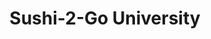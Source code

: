 ---
layout: place
title: "Sushi-2-Go University"
permalink: /florida/gainesville/sushi-2-go-university.html
stateAbbr: FL
stateName: Florida
cityName: Gainesville
place_id: ChIJ41ggbI-j6IgRz-2fxT-tEMM
photos:
  - name: >-
      places/ChIJ41ggbI-j6IgRz-2fxT-tEMM/photos/AeeoHcK_FsraeKe9cdXxBLiq0tWxfnbRWQksjhD3HAZWs5irdo9i4dxTUZs8WFnQg9oOg_dZa9AyPfja-rvlwjY-_CeuxoK-C01thBjdLKnheIZL3gm21qeqMdvqTd0XttxVvDo10p1cOHfgGU8_x0kQF4stYjnAvZoZCcaMay-A3xjbwoO9OMwNPFvywzskdRYQ6TM2pLWZ3jl-tvG7Gwf_nVnf5TFnjNEeM3nMBiZVpxuixiLyl2D9oPpmrJnjKNayiaeymzfZzBb8-uHg07Cab-MOo2wHjH_Pk3ghMTZobsD3lQ
    widthPx: 3000
    heightPx: 2000
    authorAttributions:
      - displayName: Sushi-2-Go University
        uri: https://maps.google.com/maps/contrib/114992499550175123348
        photoUri: >-
          https://lh3.googleusercontent.com/a-/ALV-UjWqrdYdqQSUZ47jhSutWIDJwdpOJv1Y8IW-n5f7dr4X2KpVOR8=s100-p-k-no-mo
    flagContentUri: >-
      https://www.google.com/local/imagery/report/?cb_client=maps_api_places.places_api&image_key=!1e10!2sAF1QipPdRTUsHGlK1Yo2XRJj3IUd3bLTsQ4VK14EObdG&hl=en-US
    googleMapsUri: >-
      https://www.google.com/maps/place//data=!3m4!1e2!3m2!1sAF1QipPdRTUsHGlK1Yo2XRJj3IUd3bLTsQ4VK14EObdG!2e10!4m2!3m1!1s0x88e8a38f6c2058e3:0xc310ad3fc59fedcf
  - name: >-
      places/ChIJ41ggbI-j6IgRz-2fxT-tEMM/photos/AeeoHcKOQu1m-NbjAmchs1sCNEdqRRf8hgbHJXKrMOCcmP6sY7hqQMf6z7p-xlpo2MXhiDsvLyK7LcYSIIu8oaeWtR9OEf4bI-2NwJ7_2c0slQR0XpGqfgrhz_fX7BR4e2GtRf_-kavHU17G-t2LHfZ6-rzSVRtESnjCJJS4FJi_gErfukvFFVXNSXEfvuE8LQaFyc1kSsgWhdFMwBfXqwzjDQYFQxd0rIN7FtSF9r1rS2H4ABwYI733S9RCVL2sknUrj2O-QGf5nYpZy59QktfVGgQHHBM58eEk2ysSHCdgDIooeA
    widthPx: 3024
    heightPx: 2863
    authorAttributions:
      - displayName: Sushi-2-Go University
        uri: https://maps.google.com/maps/contrib/114992499550175123348
        photoUri: >-
          https://lh3.googleusercontent.com/a-/ALV-UjWqrdYdqQSUZ47jhSutWIDJwdpOJv1Y8IW-n5f7dr4X2KpVOR8=s100-p-k-no-mo
    flagContentUri: >-
      https://www.google.com/local/imagery/report/?cb_client=maps_api_places.places_api&image_key=!1e10!2sAF1QipPk6ykkA0hVZKhHOk8vhVbZ50XD6e9DzVbcsGd-&hl=en-US
    googleMapsUri: >-
      https://www.google.com/maps/place//data=!3m4!1e2!3m2!1sAF1QipPk6ykkA0hVZKhHOk8vhVbZ50XD6e9DzVbcsGd-!2e10!4m2!3m1!1s0x88e8a38f6c2058e3:0xc310ad3fc59fedcf
  - name: >-
      places/ChIJ41ggbI-j6IgRz-2fxT-tEMM/photos/AeeoHcIeYZlweMM_KQDk03ep-VA1mzgRpoqqodzR2F2VgMd92jp9ld2aBgrpDU4wCd1CgoVhvHn5fCtgtvifBiV_CCzer0O5l1lY5L0LAKa1RhpmI70VgfqKK_Jnb6aDh9GOTmxoSzL_XEBexqJVUzNH3rHgJoUCNHSxD0CmSZACoFqlsDs_Q2LbZR8pBWNthEYnlVhqQ6XmQE-JHGq1m0YXTfqyGwIlGO9Yk8k27i8mPI6gwwWscXblcPcmnc_7yIATUNv31QCg-YxCRH2vx8wFXOB-ZfIVNg67FENfvuocCD6urA
    widthPx: 3600
    heightPx: 4800
    authorAttributions:
      - displayName: Sushi-2-Go University
        uri: https://maps.google.com/maps/contrib/114992499550175123348
        photoUri: >-
          https://lh3.googleusercontent.com/a-/ALV-UjWqrdYdqQSUZ47jhSutWIDJwdpOJv1Y8IW-n5f7dr4X2KpVOR8=s100-p-k-no-mo
    flagContentUri: >-
      https://www.google.com/local/imagery/report/?cb_client=maps_api_places.places_api&image_key=!1e10!2sAF1QipOJjKqilyIILbe8PD_JNpNTpN4lHdZjZBpD8gfn&hl=en-US
    googleMapsUri: >-
      https://www.google.com/maps/place//data=!3m4!1e2!3m2!1sAF1QipOJjKqilyIILbe8PD_JNpNTpN4lHdZjZBpD8gfn!2e10!4m2!3m1!1s0x88e8a38f6c2058e3:0xc310ad3fc59fedcf
  - name: >-
      places/ChIJ41ggbI-j6IgRz-2fxT-tEMM/photos/AeeoHcIFbuJhT9I_l7oxQ8eqFeh7v3P32_grn7wq-c0Yxv7mqExronMBtnxAAQucZa4WBkY69z3Tpm0ZGOcxdibRQi7VlhrkayinwSPm9r8JZ9xLVGtEkX-Czoywr19ZP1tnhsJm8T5jFilxkSPfdHScbbPqX6YsPho0vf4zh7vOaJAPHu31NGHI83oUxCAIsuTw-RR48X3c5x_zynjygJ_LfqeScqIDPl1J8w-F36q5jQtZyTDyR0f9rdYIx--RmCzWMSoBFUcvbVUi5fBRydJnFDfmZjjdByY3KhRmOqp1mjXg1g
    widthPx: 3024
    heightPx: 4032
    authorAttributions:
      - displayName: Sushi-2-Go University
        uri: https://maps.google.com/maps/contrib/114992499550175123348
        photoUri: >-
          https://lh3.googleusercontent.com/a-/ALV-UjWqrdYdqQSUZ47jhSutWIDJwdpOJv1Y8IW-n5f7dr4X2KpVOR8=s100-p-k-no-mo
    flagContentUri: >-
      https://www.google.com/local/imagery/report/?cb_client=maps_api_places.places_api&image_key=!1e10!2sAF1QipNz4yjpRBWtLd_l8TtDC4NGqeA7Tghn6yahW6Ew&hl=en-US
    googleMapsUri: >-
      https://www.google.com/maps/place//data=!3m4!1e2!3m2!1sAF1QipNz4yjpRBWtLd_l8TtDC4NGqeA7Tghn6yahW6Ew!2e10!4m2!3m1!1s0x88e8a38f6c2058e3:0xc310ad3fc59fedcf
  - name: >-
      places/ChIJ41ggbI-j6IgRz-2fxT-tEMM/photos/AeeoHcLYXIp4Cci1s7-d6OZJhf2-0Pzl_I8uBVGN6dPFFxVHqWZhr2ZqiDGrfKFXdxjc4H0qTjM5F5cCbLP_JybltrCxdq0LdWZlaxwRhAJ1wZ_JLD_KoEhAC6_ebLeqY3WI8EgFIG1kQWRN5W-PPPhWWQDJHeX7FvupzdM1OB6XtUGK0zvdI0ww-RsySr_dH-34KGVAJD_h67RYWO17GusqA_6T9rFTF6AbTNkvpEWtOmwIUH6-lbAkMc3si5MPIS5oqrkNs40-gNcVnj5ahE4DXXpCNJFJcjpTV6dDV5tqWrzXwA
    widthPx: 1685
    heightPx: 1575
    authorAttributions:
      - displayName: Sushi-2-Go University
        uri: https://maps.google.com/maps/contrib/114992499550175123348
        photoUri: >-
          https://lh3.googleusercontent.com/a-/ALV-UjWqrdYdqQSUZ47jhSutWIDJwdpOJv1Y8IW-n5f7dr4X2KpVOR8=s100-p-k-no-mo
    flagContentUri: >-
      https://www.google.com/local/imagery/report/?cb_client=maps_api_places.places_api&image_key=!1e10!2sAF1QipMlaAQNL11OULDqWfQ31u7QNiN0ZekU6r54eBp6&hl=en-US
    googleMapsUri: >-
      https://www.google.com/maps/place//data=!3m4!1e2!3m2!1sAF1QipMlaAQNL11OULDqWfQ31u7QNiN0ZekU6r54eBp6!2e10!4m2!3m1!1s0x88e8a38f6c2058e3:0xc310ad3fc59fedcf
  - name: >-
      places/ChIJ41ggbI-j6IgRz-2fxT-tEMM/photos/AeeoHcJlDFUeOfCW7sd4inRVo2VC8GkSpzk23xNrcE0xLRFiNGNrmDW7G1QGMXpIORjPdBTzDwYyifEfvBldUSPgGgcAyxWWRvcW4VcuM9zqWb7NSCqi4FvYyRMU7566oKReO8X9Y3hZ3jyEPmr3S4p86mDPDRMy34jNID0HmHzoIFGpIdxxAcs3xr8FHcMDTgFnZ-BsyWzroDDRTtRMFPSy8meurFp796J9mAWCoLgK86VXibI3rZJ1YBPAwOAKt6-XMfkLichM4f3Ldjs-Dr3Z3fOqSwGM2_uKcZFm-LcurSgd4tHSFoXfOT2Jqmg6zUiQqunHDXM2ggcie93IeWAYhtHaO2p8sgOHZj3fk3zpOArbKxdKaXxAfn-XVXcUMrAboYApkY2tb2H5PUVygYDni1CSRTZ-d_ch2NJoiBMtbXutJAxI
    widthPx: 4000
    heightPx: 3000
    authorAttributions:
      - displayName: L P
        uri: https://maps.google.com/maps/contrib/106139119371574804665
        photoUri: >-
          https://lh3.googleusercontent.com/a-/ALV-UjUAAAVN6QhLuklplTQd4deWIuAFkl3IPMg3O7xFmeqJWnCqrGG7zQ=s100-p-k-no-mo
    flagContentUri: >-
      https://www.google.com/local/imagery/report/?cb_client=maps_api_places.places_api&image_key=!1e10!2sCIHM0ogKEICAgIC50cf39wE&hl=en-US
    googleMapsUri: >-
      https://www.google.com/maps/place//data=!3m4!1e2!3m2!1sCIHM0ogKEICAgIC50cf39wE!2e10!4m2!3m1!1s0x88e8a38f6c2058e3:0xc310ad3fc59fedcf
  - name: >-
      places/ChIJ41ggbI-j6IgRz-2fxT-tEMM/photos/AeeoHcKdL9sYgDKMsgqYNAyBO_cJvldcUUkZYLulFer8pcvfPS8N4DtsZ3fKriYcD3-u8H56zzFBF8t7BZjv-LnThKmyxMZdjC72tKanKBxt-hRo_GlD8RPMzfMNIMrmpjWeP_mVqEnqjhHDg5BNxe62O_uD7O38vmOMfJNsS1923TjWB5mrKCfApRXwWbKYJ-edCbs-na1DpjF8oO-vSCvzRPN-xHOVDcFRv-Xi7gGwMNO-mzYP491qMRGOtYzKDQqwPnO_7VyFTsHgEtllp73_O-vrkJUTzyzaMgaH_M_xTTBTidaHxfZ7Dn0-o8Bedum9u5dZ8XrK-uOc_BMJloEqgCg81ALdV8yyy0WYfUtS777Ovn4RZ5IRRdfGiXXbr-VgrS5MxSuBePW1_BpQ62zfbmnq-Xu8lnZ_9Qq2ggXkzz3IhEo
    widthPx: 3264
    heightPx: 2448
    authorAttributions:
      - displayName: Brian JW Kim
        uri: https://maps.google.com/maps/contrib/108296786558642885182
        photoUri: >-
          https://lh3.googleusercontent.com/a-/ALV-UjXS-kjNzt8v9G4wvQfvvjGKaEmhzhIvGgzn-2EceuWldnVr5z8G=s100-p-k-no-mo
    flagContentUri: >-
      https://www.google.com/local/imagery/report/?cb_client=maps_api_places.places_api&image_key=!1e10!2sCIHM0ogKEICAgICErv71mAE&hl=en-US
    googleMapsUri: >-
      https://www.google.com/maps/place//data=!3m4!1e2!3m2!1sCIHM0ogKEICAgICErv71mAE!2e10!4m2!3m1!1s0x88e8a38f6c2058e3:0xc310ad3fc59fedcf
  - name: >-
      places/ChIJ41ggbI-j6IgRz-2fxT-tEMM/photos/AeeoHcJ4UWtfsqcBB0FDxIYGJwU_yMV0cFHxRwXWZK3Uv-IlbQGNDaK4dT8GZQxmXYkK_7sY-wujyaDMB10Dc6QPWxjUlbVnupdTlLUAcyaeWF5M8Mm77jCdhsl2YKuEwCvmjN4PYMQVebg8YGAPlSdkjXPHhy3HvltkKdmB1-EtbD9s5c_4szlRxkqXMl8gK2QunvPIMG7NDxaFKWtwV1_FBv5lCOzvcO_1srqyvuToPs-N8ukfo4hWjnaTForEc6g2mEapCjffCAedk8hR5yCLCESffJzYCG8YYA2-VuQsGVHwNkIraBtja4RQRzFtPXQuEhqF0vnyc5dorp2586bs9NFb8rQsoF771N6NoaUdDeA8SwX7WjgZx_UjFE-NtyyteNHYFD4s9t5hAuM1ejfMl_v_CcDCOrydDn437ZnsK3UXuBHF
    widthPx: 4608
    heightPx: 2592
    authorAttributions:
      - displayName: Narayani Barve
        uri: https://maps.google.com/maps/contrib/109375488711087060597
        photoUri: >-
          https://lh3.googleusercontent.com/a-/ALV-UjX2ac_CX6uPq6W9MHWz6FXm9fVdIpaTZ3h66PYAr9PE9-KCuSkU=s100-p-k-no-mo
    flagContentUri: >-
      https://www.google.com/local/imagery/report/?cb_client=maps_api_places.places_api&image_key=!1e10!2sCIHM0ogKEICAgICErcPjtQE&hl=en-US
    googleMapsUri: >-
      https://www.google.com/maps/place//data=!3m4!1e2!3m2!1sCIHM0ogKEICAgICErcPjtQE!2e10!4m2!3m1!1s0x88e8a38f6c2058e3:0xc310ad3fc59fedcf
  - name: >-
      places/ChIJ41ggbI-j6IgRz-2fxT-tEMM/photos/AeeoHcLkm0Lmu78MIqwSpoQdMMNiXSOvKvRbjWLaa-w-brhd2PtgswY1xPvIhXfPtEHOF507pZtuopjfEHUI5MIP16F-CwWBUD5EuQO9-xlsXpVLFIv--Ib7Xd4jHONxn1JVAp2nHxGHSuUK2PXvC3i70fdSTpKhkaZR1zbkrkdIxfP4Lxu-wG4ujqqv1EVMEpMeeMThoB7E-xUI9qDl_bMMLF7YsWNcaRMEgfbvom088q04963Y-R9aOD-jKxdcFOBBeh34LeEOaiXslpaiVclku4muRAB-N82mqv6mK741Dxkjag
    widthPx: 1045
    heightPx: 960
    authorAttributions:
      - displayName: Sushi-2-Go University
        uri: https://maps.google.com/maps/contrib/114992499550175123348
        photoUri: >-
          https://lh3.googleusercontent.com/a-/ALV-UjWqrdYdqQSUZ47jhSutWIDJwdpOJv1Y8IW-n5f7dr4X2KpVOR8=s100-p-k-no-mo
    flagContentUri: >-
      https://www.google.com/local/imagery/report/?cb_client=maps_api_places.places_api&image_key=!1e10!2sAF1QipOpb4DxECMTyWC0wYISNppbWMhN_FleXpaq1aY9&hl=en-US
    googleMapsUri: >-
      https://www.google.com/maps/place//data=!3m4!1e2!3m2!1sAF1QipOpb4DxECMTyWC0wYISNppbWMhN_FleXpaq1aY9!2e10!4m2!3m1!1s0x88e8a38f6c2058e3:0xc310ad3fc59fedcf
  - name: >-
      places/ChIJ41ggbI-j6IgRz-2fxT-tEMM/photos/AeeoHcKFNfIElwzdi1PLjhfxTaLGbquLT9Yno9ryn4MqTKr5Yx5i5npvtvACsNt_Aq4p3OAmTEw8mLBaTfjN2JEcfWZM6N9WYVAGWPRfBPCLiKmmr4vZfqTY3hgZXnWTeTXJ9mn0WiplpzOqyBPWqiCQnMasQN-pEieHdc0FjY1BsmwbbWmh5XGsw5Edx04Xv_squ8fsrwWrKbK4Jvo_sKY7NKwRkn3h9Wui81dR2XgpVFs-RBqSADHqV08hEtRzO3mB_LUMp3MmTMMGt4MKGs2-UmYZuuv6tJEeMv_-aFiSZHc7LilWBlJFqtulW6HG8Usxf1vdc_pkJ2cbg6iCDCcaTSHI9BqsjtWbaG9dZcZHYXD5UkCksUqdhaQLNH821bUGfUiiZF13R1e0Q2zvZi8oHw6wx2dqkK4FNshNWWdDhYol9Asw
    widthPx: 4032
    heightPx: 3024
    authorAttributions:
      - displayName: Alexander Nguyen
        uri: https://maps.google.com/maps/contrib/111804722507880899219
        photoUri: >-
          https://lh3.googleusercontent.com/a-/ALV-UjWKRwbbk8eju-Pzr9pns2LZSDoVzEhdSw9w0jcVBZwSPYjT2ZyZWg=s100-p-k-no-mo
    flagContentUri: >-
      https://www.google.com/local/imagery/report/?cb_client=maps_api_places.places_api&image_key=!1e10!2sCIHM0ogKEICAgICuiqTP2wE&hl=en-US
    googleMapsUri: >-
      https://www.google.com/maps/place//data=!3m4!1e2!3m2!1sCIHM0ogKEICAgICuiqTP2wE!2e10!4m2!3m1!1s0x88e8a38f6c2058e3:0xc310ad3fc59fedcf
address: 1412 W University Ave suite c, Gainesville, FL 32603, USA
street: 1412 W University Ave suite c
city: Gainesville
state: FL
zip: '32603'
country: USA
neighborhood: University Park
latitude: '29.652217'
longitude: '-82.340982'
accessibility_options:
  wheelchairAccessibleParking: true
  wheelchairAccessibleEntrance: true
  wheelchairAccessibleRestroom: true
  wheelchairAccessibleSeating: true
business_status: OPERATIONAL
name: Sushi-2-Go University
google_maps_links:
  directionsUri: >-
    https://www.google.com/maps/dir//''/data=!4m7!4m6!1m1!4e2!1m2!1m1!1s0x88e8a38f6c2058e3:0xc310ad3fc59fedcf!3e0
  placeUri: https://maps.google.com/?cid=14055924926433455567
  writeAReviewUri: >-
    https://www.google.com/maps/place//data=!4m3!3m2!1s0x88e8a38f6c2058e3:0xc310ad3fc59fedcf!12e1
  reviewsUri: >-
    https://www.google.com/maps/place//data=!4m4!3m3!1s0x88e8a38f6c2058e3:0xc310ad3fc59fedcf!9m1!1b1
  photosUri: >-
    https://www.google.com/maps/place//data=!4m3!3m2!1s0x88e8a38f6c2058e3:0xc310ad3fc59fedcf!10e5
primary_type: Sushi Restaurant
opening_hours:
  regular: null
  current: null
secondary_opening_hours:
  regular:
    weekdayDescriptions: null
    type: null
  current:
    weekdayDescriptions: null
    type: null
phone: (352) 338-1068
price_level: PRICE_LEVEL_INEXPENSIVE
price_range: $10 &ndash; $20
rating: '4.2'
rating_count: 280
website: http://www.sushi2go.com/
description: >-
  Casual restaurant serving sushi rolls, dumplings & egg rolls for dine-in,
  takeout or delivery.
reviews:
  - name: >-
      places/ChIJ41ggbI-j6IgRz-2fxT-tEMM/reviews/ChdDSUhNMG9nS0VJQ0FnSUNycXM2M3JnRRAB
    relativePublishTimeDescription: 9 months ago
    rating: 5
    text:
      text: >-
        Order delivery lol like I normally do! Got the California roll and I
        think it’s like a chicken teriyaki something roll wow! This is some good
        stuff right here! Definitely going to try some of their other sushi.
        Fair priced and the food is fresh and really really good! Definitely
        gonna order again! I totally recommend this place!
      languageCode: en
    originalText:
      text: >-
        Order delivery lol like I normally do! Got the California roll and I
        think it’s like a chicken teriyaki something roll wow! This is some good
        stuff right here! Definitely going to try some of their other sushi.
        Fair priced and the food is fresh and really really good! Definitely
        gonna order again! I totally recommend this place!
      languageCode: en
    authorAttribution:
      displayName: Angelo
      uri: https://www.google.com/maps/contrib/111847054340383067097/reviews
      photoUri: >-
        https://lh3.googleusercontent.com/a-/ALV-UjUyzOr58uCPkmaInrrbt_P9qolN1uoqtE2sthgYHAbM30ExQc8vQA=s128-c0x00000000-cc-rp-mo-ba5
    publishTime: '2024-07-06T00:35:10.973024Z'
    flagContentUri: >-
      https://www.google.com/local/review/rap/report?postId=ChdDSUhNMG9nS0VJQ0FnSUNycXM2M3JnRRAB&d=17924085&t=1
    googleMapsUri: >-
      https://www.google.com/maps/reviews/data=!4m6!14m5!1m4!2m3!1sChdDSUhNMG9nS0VJQ0FnSUNycXM2M3JnRRAB!2m1!1s0x88e8a38f6c2058e3:0xc310ad3fc59fedcf
  - name: >-
      places/ChIJ41ggbI-j6IgRz-2fxT-tEMM/reviews/ChdDSUhNMG9nS0VJQ0FnTUR3dk03cWpBRRAB
    relativePublishTimeDescription: 2 weeks ago
    rating: 5
    text:
      text: >-
        I did pick up for my family and friends, getting a wide variety of food,
        both sushi and not. I really enjoyed my honey and sriracha wings and my
        mom loved her Florida and Crunchy Rolls. I live somewhat far away and
        the food traveled very well, and still tasted fresh after the drive. The
        employee Josh was friendly and personable.
      languageCode: en
    originalText:
      text: >-
        I did pick up for my family and friends, getting a wide variety of food,
        both sushi and not. I really enjoyed my honey and sriracha wings and my
        mom loved her Florida and Crunchy Rolls. I live somewhat far away and
        the food traveled very well, and still tasted fresh after the drive. The
        employee Josh was friendly and personable.
      languageCode: en
    authorAttribution:
      displayName: Isaac Brosius
      uri: https://www.google.com/maps/contrib/104618780405849399117/reviews
      photoUri: >-
        https://lh3.googleusercontent.com/a-/ALV-UjUrsGL-acrUbZos1jcje8SUTC4WNQltESzN7Jd2TLClIqikgPA=s128-c0x00000000-cc-rp-mo
    publishTime: '2025-03-24T14:07:15.420752Z'
    flagContentUri: >-
      https://www.google.com/local/review/rap/report?postId=ChdDSUhNMG9nS0VJQ0FnTUR3dk03cWpBRRAB&d=17924085&t=1
    googleMapsUri: >-
      https://www.google.com/maps/reviews/data=!4m6!14m5!1m4!2m3!1sChdDSUhNMG9nS0VJQ0FnTUR3dk03cWpBRRAB!2m1!1s0x88e8a38f6c2058e3:0xc310ad3fc59fedcf
  - name: >-
      places/ChIJ41ggbI-j6IgRz-2fxT-tEMM/reviews/ChdDSUhNMG9nS0VJQ0FnTUNRNy15U3Z3RRAB
    relativePublishTimeDescription: 2 weeks ago
    rating: 4
    text:
      text: >-
        I figured this would be of some use to at least one of you, especially
        if you are new in the area.


        This is not your typical spot. The food is simple, honest, and lacks
        over the top flair, but it's special here in GNV for a reason. From a
        hidden sushi spot to local legend, it has been a joy to see them evolve
        over these long and strange years. The food is great, the staff are down
        to earth, and extremely accommodating; it's everything you want from a
        restaurant in general.


        Sushi-2-Go has watched me grow from a freshman in college to a
        professional and beyond. This spot has a place in the heart of all UF
        alumni, and I am no different. I recommend Sushi-2-Go to everyone who
        loves sushi, period.


        Whether today is the last order or not (as I am constantly moving
        around), hopefully, I can encourage you to partake in a piece of the UF
        experience. Consider this insider knowledge.
      languageCode: en
    originalText:
      text: >-
        I figured this would be of some use to at least one of you, especially
        if you are new in the area.


        This is not your typical spot. The food is simple, honest, and lacks
        over the top flair, but it's special here in GNV for a reason. From a
        hidden sushi spot to local legend, it has been a joy to see them evolve
        over these long and strange years. The food is great, the staff are down
        to earth, and extremely accommodating; it's everything you want from a
        restaurant in general.


        Sushi-2-Go has watched me grow from a freshman in college to a
        professional and beyond. This spot has a place in the heart of all UF
        alumni, and I am no different. I recommend Sushi-2-Go to everyone who
        loves sushi, period.


        Whether today is the last order or not (as I am constantly moving
        around), hopefully, I can encourage you to partake in a piece of the UF
        experience. Consider this insider knowledge.
      languageCode: en
    authorAttribution:
      displayName: Maurice Mosito Solomon
      uri: https://www.google.com/maps/contrib/109845210992585499097/reviews
      photoUri: >-
        https://lh3.googleusercontent.com/a-/ALV-UjX5CX56-HF-k2UcRNS-HMRt1ZL86jSxlFSOjABiAJqr5XKyp5BR=s128-c0x00000000-cc-rp-mo-ba3
    publishTime: '2025-03-24T18:54:58.400969Z'
    flagContentUri: >-
      https://www.google.com/local/review/rap/report?postId=ChdDSUhNMG9nS0VJQ0FnTUNRNy15U3Z3RRAB&d=17924085&t=1
    googleMapsUri: >-
      https://www.google.com/maps/reviews/data=!4m6!14m5!1m4!2m3!1sChdDSUhNMG9nS0VJQ0FnTUNRNy15U3Z3RRAB!2m1!1s0x88e8a38f6c2058e3:0xc310ad3fc59fedcf
  - name: >-
      places/ChIJ41ggbI-j6IgRz-2fxT-tEMM/reviews/ChdDSUhNMG9nS0VJQ0FnTUNBMnMza3NRRRAB
    relativePublishTimeDescription: 2 months ago
    rating: 5
    text:
      text: >-
        Very nice experience here

        Rooks are pretty affordable $7-8 with a pretty nice 2 for $12 deal


        Ordering kiosks provide very fine grained control over ordering- can
        add/remove every ingredient in a roll


        Open late as well
      languageCode: en
    originalText:
      text: >-
        Very nice experience here

        Rooks are pretty affordable $7-8 with a pretty nice 2 for $12 deal


        Ordering kiosks provide very fine grained control over ordering- can
        add/remove every ingredient in a roll


        Open late as well
      languageCode: en
    authorAttribution:
      displayName: whatplan
      uri: https://www.google.com/maps/contrib/103108551004993148295/reviews
      photoUri: >-
        https://lh3.googleusercontent.com/a-/ALV-UjWExWDrJObqUTOwT45isRGmuPy1ISDTVBKDRSS36KJ5Fwo4kvjW=s128-c0x00000000-cc-rp-mo-ba3
    publishTime: '2025-01-31T04:46:38.795069Z'
    flagContentUri: >-
      https://www.google.com/local/review/rap/report?postId=ChdDSUhNMG9nS0VJQ0FnTUNBMnMza3NRRRAB&d=17924085&t=1
    googleMapsUri: >-
      https://www.google.com/maps/reviews/data=!4m6!14m5!1m4!2m3!1sChdDSUhNMG9nS0VJQ0FnTUNBMnMza3NRRRAB!2m1!1s0x88e8a38f6c2058e3:0xc310ad3fc59fedcf
  - name: >-
      places/ChIJ41ggbI-j6IgRz-2fxT-tEMM/reviews/ChZDSUhNMG9nS0VJQ0FnTUNRdnFQWFFnEAE
    relativePublishTimeDescription: a month ago
    rating: 1
    text:
      text: >-
        Scam!! They charge you twice, for 1 transaction!! When I first paid with
        their screen checkout, the young American employee said “it didn’t go
        through” so there I went to pay again with my other card without looking
        at my bank account. Big mistake!! I was trusting him!! Next day, I see
        the same transaction twice that did go through twice. They scammed me!
        It was a late night dinner and wanted to get some quick sushi little to
        know these people rob you! I’ve tried calling multiple times and no one
        answers and it says voicemail is full. Worst part is that I am not from
        the area so i can’t even go back in person. Zero stars all the way. So
        unprofessional.
      languageCode: en
    originalText:
      text: >-
        Scam!! They charge you twice, for 1 transaction!! When I first paid with
        their screen checkout, the young American employee said “it didn’t go
        through” so there I went to pay again with my other card without looking
        at my bank account. Big mistake!! I was trusting him!! Next day, I see
        the same transaction twice that did go through twice. They scammed me!
        It was a late night dinner and wanted to get some quick sushi little to
        know these people rob you! I’ve tried calling multiple times and no one
        answers and it says voicemail is full. Worst part is that I am not from
        the area so i can’t even go back in person. Zero stars all the way. So
        unprofessional.
      languageCode: en
    authorAttribution:
      displayName: Angie Carnero
      uri: https://www.google.com/maps/contrib/112471238436621196398/reviews
      photoUri: >-
        https://lh3.googleusercontent.com/a/ACg8ocKVDRJQFT7fIcwy64IDFatduH50aGn1oiUZA7SJUP0yWuSUEA=s128-c0x00000000-cc-rp-mo
    publishTime: '2025-03-04T18:06:46.850572Z'
    flagContentUri: >-
      https://www.google.com/local/review/rap/report?postId=ChZDSUhNMG9nS0VJQ0FnTUNRdnFQWFFnEAE&d=17924085&t=1
    googleMapsUri: >-
      https://www.google.com/maps/reviews/data=!4m6!14m5!1m4!2m3!1sChZDSUhNMG9nS0VJQ0FnTUNRdnFQWFFnEAE!2m1!1s0x88e8a38f6c2058e3:0xc310ad3fc59fedcf
parking_options:
  freeParkingLot: true
  freeStreetParking: true
  valetParking: false
  freeGarageParking: false
payment_options:
  acceptsCreditCards: true
  acceptsDebitCards: true
  acceptsCashOnly: false
  acceptsNfc: true
allow_dogs: null
curbside_pickup: null
delivery: true
dine_in: true
good_for_children: true
good_for_groups: null
good_for_sports: false
live_music: false
menu_for_children: false
outdoor_seating: null
reservable: null
restroom: true
serves_beer: false
serves_breakfast: false
serves_brunch: false
serves_cocktails: false
serves_coffee: false
serves_dinner: true
serves_dessert: true
serves_lunch: true
serves_vegetarian_food: true
serves_wine: false
takeout: true

---